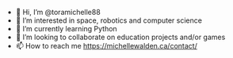 - 👋 Hi, I’m @toramichelle88
- 👀 I’m interested in space, robotics and computer science
- 🌱 I’m currently learning Python
- 💞️ I’m looking to collaborate on education projects and/or games
- 📫 How to reach me https://michellewalden.ca/contact/

<!---
toramichelle88/toramichelle88 is a ✨ special ✨ repository because its `README.md` (this file) appears on your GitHub profile.
You can click the Preview link to take a look at your changes.
--->
